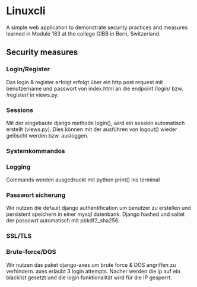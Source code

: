 # Linuxcli

A simple web application to demonstrate security practices and measures learned
in Module 183 at the college GIBB in Bern, Switzerland.

## Security measures

### Login/Register
Das login & register erfolgt erfolgt über ein http post request mit benutzername und passwort von index.html an die endpoint /login/ bzw. /register/ in views.py.

### Sessions
Mit der eingebaute django methode login(), wird ein session automatisch erstellt (views.py). Dies können mit der ausführen von logout() wieder gelöscht werden bzw. ausloggen.

### Systemkommandos

### Logging
Commands werden ausgedruckt mit python print() ins terminal

### Passwort sicherung
Wir nutzen die default django authentification um benutzer zu erstellen und persistent speichern in einer mysql datenbank. Django hashed und saltet der passowrt automatisch mit pbkdf2_sha256.

### SSL/TLS

### Brute-force/DOS
Wir nutzen das paket django-axes um brute force & DOS angriffen zu verhindern. axes erlaubt 3 login attempts. Nacher werden die ip auf ein blacklist gesetzt und die login funktionalität wird für die IP gesperrt.
